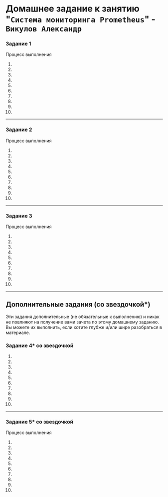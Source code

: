 # Домашнее задание к занятию "`Система мониторинга Prometheus`" - `Викулов Александр`

### Задание 1

Процесс выполнения

1.

2.

3.

4.

5.

6.

7.

8.

9.

10.

---

### Задание 2

Процесс выполнения

1.

2.

3.

4.

5.

6.

7.

8.

9.

10.

---

### Задание 3

Процесс выполнения

1.

2.

3.

4.

5.

6.

7.

8.

9.

10.

---

## Дополнительные задания (со звездочкой*)

Эти задания дополнительные (не обязательные к выполнению) и никак не повлияют на получение вами зачета по этому домашнему заданию. Вы можете их выполнить, если хотите глубже и/или шире разобраться в материале.

### Задание 4* со звездочкой

1.

2.

3.

4.

5.

6.

7.

8.

9.

10.

---

### Задание 5* со звездочкой

Процесс выполнения

1.

2.

3.

4.

5.

6.

7.

8.

9.

10. 
